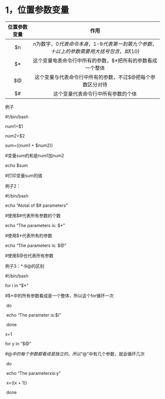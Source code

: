 # 1，位置参数变量

| 位置参数变量 |                             作用                             |
| :----------: | :----------------------------------------------------------: |
|      $n      | n为数字，$0代表命令本身，$1-$9代表第一到第九个参数，十以上的参数需要用大括号包含，如${10} |
|      $*      |  这个变量电表命令行中所有的参数，$*把所有的参数看成一个整体  |
|      $@      |  这个变量与代表命令行中所有的参数，不过$@把每个参数区分对待  |
|      $#      |              这个变量代表命令行中所有参数的个体              |

例子

#!/bin/bash

num1=$1

num2=$2

sum=$(($num1 + $num2))

#变量sum的和是num1加num2

echo $sum

#打印变量sum的值

例子2：

#!/bin/bash

echo ”Atotal of $# parameters”

#使用$#代表所有参数的个数

echo “The parameters is: $*”

#使用$*代表所有的参数

echo “The parameters is: $@”

#使用$@也代表所有参数

例子3：$*与$@的区别

#!/bin/bash

for i in “$*”

#$*中的所有参数看成是一个整体，所以这个for循环一次

​       do

​             echo “The parameter is:$i”

​        done

x=1

for y in “$@”

#$@中的每个参数都看成是独立的，所以“$@”中有几个参数，就会循环几次

​       do

​            echo “The parameter$x is:$y”

​            x=$(($x + 1))

​       done

